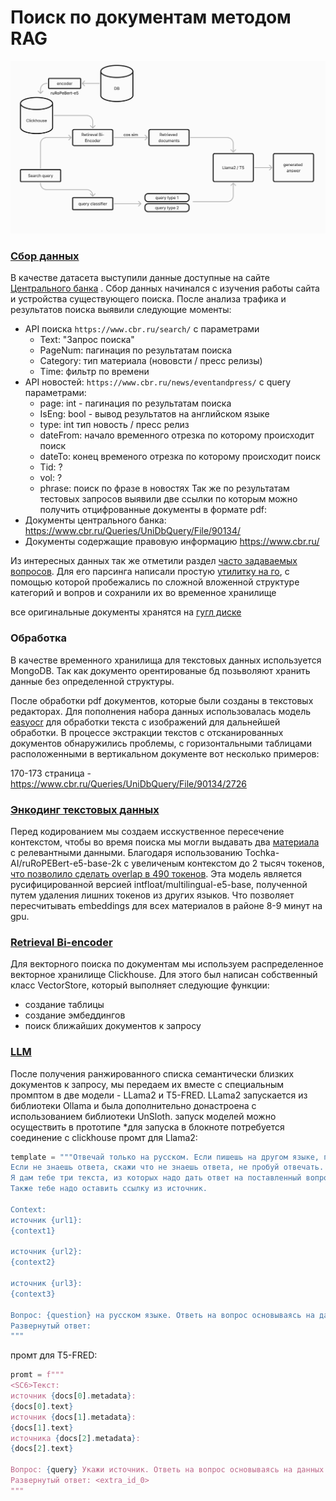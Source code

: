 # Поиск по документам методом RAG
![Схема проекта](image.png)

### [Сбор  данных](https://github.com/EgorTarasov/Purple-hack/blob/main/ml/main.ipynb)
В качестве датасета выступили данные доступные на сайте [Центрального банка](https://cbr.ru) . Сбор данных начинался с изучения работы сайта и устройства существующего поиска. После анализа трафика и результатов поиска выявили следующие моменты:
- API поиска `https://www.cbr.ru/search/` с параметрами
	- Text: "Запрос поиска"
	- PageNum: пагинация по результатам поиска
	- Category: тип материала (нововсти / пресс релизы)
	- Time: фильтр по времени
- API новостей: `https://www.cbr.ru/news/eventandpress/` с query параметрами:
	- page: int -  пагинация по результатам поиска
	- IsEng: bool -  вывод результатов на английском языке 
	- type: int тип новость / пресс релиз
	- dateFrom:  начало временного отрезка по которому происходит поиск
	- dateTo: конец временого отрезка по которому происходит поиск
	- Tid: ?
	- vol: ?
	- phrase: поиск по фразе в новостях
Так же по результатам тестовых запросов выявили две ссылки по которым можно получить отцифрованные документы в формате pdf:
- Документы центрального банка: https://www.cbr.ru/Queries/UniDbQuery/File/90134/<fileID>
- Документы содержащие правовую информацию https://www.cbr.ru/

Из интересных данных так же отметили раздел [часто задаваемых вопросов](https://cbr.ru/faq/). Для его парсинга написали простую [утилитку на го](https://github.com/EgorTarasov/Purple-hack/blob/main/faq-parser/parser.go), с помощью которой пробежались по сложной вложенной структуре категорий и вопров и сохранили их во временное хранилище

все оригинальные документы хранятся на [гугл диске](https://drive.google.com/drive/folders/1vwb7mv04PcE3FNT0Xj4rA_HcKgH2Azyk?usp=sharing) 
### Обработка
В качестве временного хранилища для текстовых данных используется MongoDB. Так как документо орентированые бд позьволяют хранить данные без определенной структуры.

После обработки pdf документов, которые были созданы в текстовых редакторах. Для пополнения набора данных использовалась модель [easyocr]() для обработки текста с изображений для дальнейшей обработки. В процессе экстракции текстов с отсканированных документов обнаружились проблемы, с горизонтальными таблицами расположенными в вертикальном документе вот несколько примеров:

170-173 страница - https://www.cbr.ru/Queries/UniDbQuery/File/90134/2726

### [Энкодинг текстовых данных](https://github.com/EgorTarasov/Purple-hack/blob/main/ml/tochka.ipynb)
Перед кодированием мы создаем исскуственное пересечение контекстом, чтобы во время поиска мы могли выдавать два [материала](https://github.com/EgorTarasov/Purple-hack/blob/main/ml/document.py) с релевантными данными. 
Благодаря использованию Tochka-AI/ruRoPEBert-e5-base-2k с увеличеным контекстом до 2 тысяч токенов, [что позволило сделать overlap в 490 токенов](https://github.com/EgorTarasov/Purple-hack/blob/main/ml/textsplitter.py). Эта модель является русифицированной версией intfloat/multilingual-e5-base, полученной путем удаления лишних токенов из других языков. Что позволяет пересчитывать embeddings для всех материалов в районе 8-9 минут на gpu. 

### [Retrieval Bi-encoder](https://github.com/EgorTarasov/Purple-hack/blob/main/ml/store.py)
Для векторного поиска по документам мы используем распределенное векторное хранилище Clickhouse. Для этого был написан собственный класс VectorStore, который выполняет следующие функции:
- создание таблицы 
- создание эмбеддингов
- поиск ближайших документов к запросу


### [LLM](https://github.com/EgorTarasov/Purple-hack/tree/main/python-backend)
После получения ранжированного списка семантически близких документов к запросу, мы передаем их вместе с специальным промптом в две модели - LLama2 и T5-FRED. LLama2 запускается из библиотеки Ollama и была дополнительно донастроена с использованием библиотеки UnSloth.
запуск моделей можно осуществить в прототипе *для запуска в блокноте потребуется соединение с clickhouse 
промт для Llama2:
```py
template = """Отвечай только на русском. Если пишешь на другом языке, переводи его на русской.
Если не знаешь ответа, скажи что не знаешь ответа, не пробуй отвечать.
Я дам тебе три текста, из которых надо дать ответ на поставленный вопрос.
Также тебе надо оставить ссылку из источник.

Context:
источник {url1}:
{context1}

источник {url2}:
{context2}

источник {url3}:
{context3}

Вопрос: {question} на русском языке. Ответь на вопрос основываясь на данных документах
Развернутый ответ:
"""
```

промт для T5-FRED:
```py
promt = f"""
<SC6>Текст:
источник {docs[0].metadata}:
{docs[0].text}
источник {docs[1].metadata}:
{docs[1].text}
источника {docs[2].metadata}:
{docs[2].text}

Вопрос: {query} Укажи источник. Ответь на вопрос основываясь на данных документах
Развернутый ответ: <extra_id_0>
"""
```
